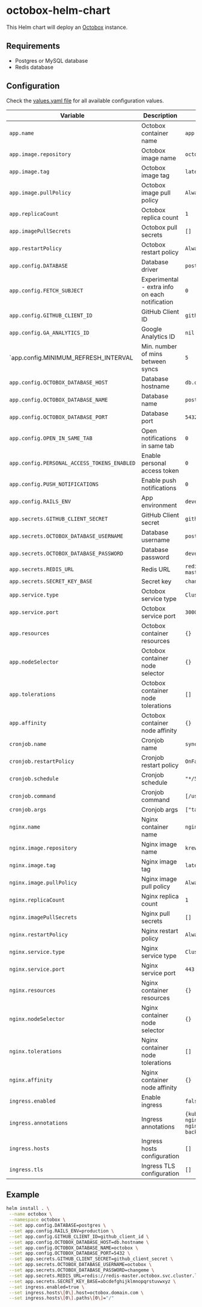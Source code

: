 # octobox-helm-chart

This Helm chart will deploy an [Octobox](https://github.com/octobox/octobox) instance.

## Requirements

* Postgres or MySQL database
* Redis database

## Configuration

Check the [values.yaml file](values.yaml) for all available configuration values.

| Variable                                    | Description                                    | Default                                          |
|---------------------------------------------|------------------------------------------------|--------------------------------------------------|
| `app.name`                                  | Octobox container name                         | `app`                                            |
| `app.image.repository`                      | Octobox image name                             | `octoboxio/octobox`                              |
| `app.image.tag`                             | Octobox image tag                              | `latest`                                         |
| `app.image.pullPolicy`                      | Octobox image pull policy                      | `Always`                                         |
| `app.replicaCount`                          | Octobox replica count                          | `1`                                              |
| `app.imagePullSecrets`                      | Octobox pull secrets                           | `[]`                                             |
| `app.restartPolicy`                         | Octobox restart policy                         | `Always`                                         |
| `app.config.DATABASE`                       | Database driver                                | `postgres`                                       |
| `app.config.FETCH_SUBJECT`                  | Experimental - extra info on each notification | `0`                                              |
| `app.config.GITHUB_CLIENT_ID`               | GitHub Client ID                               | `github_client_id`                               |
| `app.config.GA_ANALYTICS_ID`                | Google Analytics ID                            | `nil`                                            |
| `app.config.MINIMUM_REFRESH_INTERVAL        | Min. number of mins between syncs              | `5`                                              |
| `app.config.OCTOBOX_DATABASE_HOST`          | Database hostname                              | `db.octobox.svc.cluster.local`                   |
| `app.config.OCTOBOX_DATABASE_NAME`          | Database name                                  | `postgres`                                       |
| `app.config.OCTOBOX_DATABASE_PORT`          | Database port                                  | `5432`                                           |
| `app.config.OPEN_IN_SAME_TAB`               | Open notifications in same tab                 | `0`                                              |
| `app.config.PERSONAL_ACCESS_TOKENS_ENABLED` | Enable personal access token                   | `0`                                              |
| `app.config.PUSH_NOTIFICATIONS`             | Enable push notifications                      | `0`                                              |
| `app.config.RAILS_ENV`                      | App environment                                | `development`                                    |
| `app.secrets.GITHUB_CLIENT_SECRET`          | GitHub Client secret                           | `github_client_secret`                           |
| `app.secrets.OCTOBOX_DATABASE_USERNAME`     | Database username                              | `postgres`                                       |
| `app.secrets.OCTOBOX_DATABASE_PASSWORD`     | Database password                              | `development`                                    |
| `app.secrets.REDIS_URL`                     | Redis URL                                      | `redis://redis-master.octobox.svc.cluster.local` |
| `app.secrets.SECRET_KEY_BASE`               | Secret key                                     | `changeme`                                       |
| `app.service.type`                          | Octobox service type                           | `ClusterIP`                                      |
| `app.service.port`                          | Octobox service port                           | `3000`                                           |
| `app.resources`                             | Octobox container resources                    | `{}`                                             |
| `app.nodeSelector`                          | Octobox container node selector                | `{}`                                             |
| `app.tolerations`                           | Octobox container node tolerations             | `[]`                                             |
| `app.affinity`                              | Octobox container node affinity                | `{}`                                             |
| `cronjob.name`                              | Cronjob name                                   | `sync-notifications`                             |
| `cronjob.restartPolicy`                     | Cronjob restart policy                         | `OnFailure`                                      |
| `cronjob.schedule`                          | Cronjob schedule                               | `"*/5 * * * *"`                                  |
| `cronjob.command`                           | Cronjob command                                | `[/usr/local/bin/rake]`                          |
| `cronjob.args`                              | Cronjob args                                   | `["tasks:sync_notifications"]`                   |
| `nginx.name`                                | Nginx container name                           | `nginx`                                          |
| `nginx.image.repository`                    | Nginx image name                               | `krewh/hardened-nginx`                           |
| `nginx.image.tag`                           | Nginx image tag                                | `latest`                                         |
| `nginx.image.pullPolicy`                    | Nginx image pull policy                        | `Always`                                         |
| `nginx.replicaCount`                        | Nginx replica count                            | `1`                                              |
| `nginx.imagePullSecrets`                    | Nginx pull secrets                             | `[]`                                             |
| `nginx.restartPolicy`                       | Nginx restart policy                           | `Always`                                         |
| `nginx.service.type`                        | Nginx service type                             | `ClusterIP`                                      |
| `nginx.service.port`                        | Nginx service port                             | `443`                                            |
| `nginx.resources`                           | Nginx container resources                      | `{}`                                             |
| `nginx.nodeSelector`                        | Nginx container node selector                  | `{}`                                             |
| `nginx.tolerations`                         | Nginx container node tolerations               | `[]`                                             |
| `nginx.affinity`                            | Nginx container node affinity                  | `{}`                                             |
| `ingress.enabled`                           | Enable ingress                                 | `false`                                          |
| `ingress.annotations`                       | Ingress annotations                            | `{kubernetes.io/ingress.class: nginx, nginx.ingress.kubernetes.io/secure-backends: "true"}` |
| `ingress.hosts`                             | Ingress hosts configuration                    | `[]`                                             |
| `ingress.tls`                               | Ingress TLS configuration                      | `[]`                                             |

## Example

```bash
helm install . \
 --name octobox \
 --namespace octobox \
 --set app.config.DATABASE=postgres \
 --set app.config.RAILS_ENV=production \
 --set app.config.GITHUB_CLIENT_ID=github_client_id \
 --set app.config.OCTOBOX_DATABASE_HOST=db.hostname \
 --set app.config.OCTOBOX_DATABASE_NAME=octobox \
 --set app.config.OCTOBOX_DATABASE_PORT=5432 \
 --set app.secrets.GITHUB_CLIENT_SECRET=github_client_secret \
 --set app.secrets.OCTOBOX_DATABASE_USERNAME=octobox \
 --set app.secrets.OCTOBOX_DATABASE_PASSWORD=changeme \
 --set app.secrets.REDIS_URL=redis://redis-master.octobox.svc.cluster.local \
 --set app.secrets.SECRET_KEY_BASE=abcdefghijklmnopqrstuvwxyz \
 --set ingress.enabled=true \
 --set ingress.hosts\[0\].host=octobox.domain.com \
 --set ingress.hosts\[0\].paths\[0\]="/"
```
